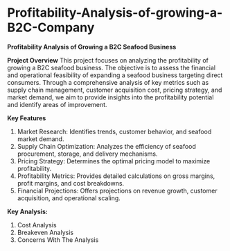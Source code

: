 # Profitability-Analysis-of-growing-a-B2C-Company

**Profitability Analysis of Growing a B2C Seafood Business**

**Project Overview**
This project focuses on analyzing the profitability of growing a B2C seafood business. The objective is to assess the financial and operational feasibility of expanding a seafood business targeting direct consumers. Through a comprehensive analysis of key metrics such as supply chain management, customer acquisition cost, pricing strategy, and market demand, we aim to provide insights into the profitability potential and identify areas of improvement.

**Key Features**
1. Market Research: Identifies trends, customer behavior, and seafood market demand.
2. Supply Chain Optimization: Analyzes the efficiency of seafood procurement, storage, and delivery mechanisms.
3. Pricing Strategy: Determines the optimal pricing model to maximize profitability.
4. Profitability Metrics: Provides detailed calculations on gross margins, profit margins, and cost breakdowns.
5. Financial Projections: Offers projections on revenue growth, customer acquisition, and operational scaling.

**Key Analysis:**
1. Cost Analysis
2. Breakeven Analysis
3. Concerns With The Analysis
